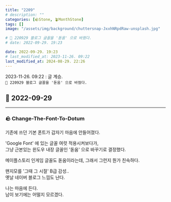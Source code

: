 ```yaml
---
title: "2209"
# description: ""
categories: [🪨Stone, 🪴MonthStone]
tags: []
image: "/assets/img/background/chuttersnap-JxxhNRpdRaw-unsplash.jpg"

# 🌱 220929 블로그 글꼴을 '돋움' 으로 바꿨다.
# date: 2022-09-29. 19:23

date: 2022-09-29. 19:23
# last_modified_at: 2023-11-26. 09:22
last_modified_at: 2024-08-29. 22:26
---
```


2023-11-26. 09:22 : 글 계승.  
`🌱 220929 블로그 글꼴을 '돋움' 으로 바꿨다.`  

## 🗿 2022-09-29

---

### 🪨 Change-The-Font-To-Dotum

기존에 쓰던 기본 폰트가 갑자기 마음에 안들어졌다.

'Google Font' 에 있는 글꼴 여럿 적용시켜보다가,  
그냥 근본있는 윈도우 내장 글꼴인 '돋움' 으로 바꾸기로 결정했다.

메이플스토리 인게임 글꼴도 돋움이라는데, 그래서 그런지 뭔가 친숙하다.

왠지모를 '그때 그 시절' B급 감성..  
옛날 네이버 블로그 느낌도 난다.

나는 마음에 든다.  
남이 보기에는 어떨지 모르겠다.
